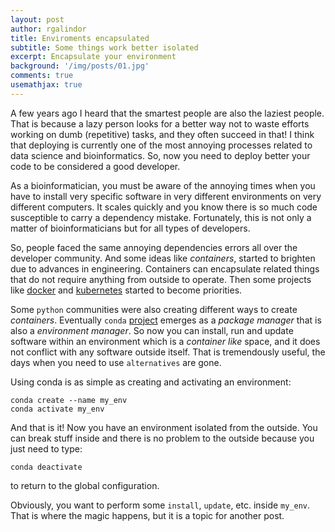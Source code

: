 ```yaml
---
layout: post
author: rgalindor
title: Enviroments encapsulated
subtitle: Some things work better isolated
excerpt: Encapsulate your environment
background: '/img/posts/01.jpg'
comments: true
usemathjax: true
---
```


A few years ago I heard that the smartest people are also the laziest people. That is because a lazy person looks for a better way not to waste efforts working on dumb (repetitive) tasks, and they often succeed in that! I think that deploying is currently one of the most annoying processes related to data science and bioinformatics. So, now you need to deploy better your code to be considered a good developer.  

As a bioinformatician, you must be aware of the annoying times when you have to install very specific software in very different environments on very different computers. It scales quickly and you know there is so much code susceptible to carry a dependency mistake. Fortunately, this is not only a matter of bioinformaticians but for all types of developers.

So, people faced the same annoying dependencies errors all over the developer community. And some ideas like _containers_, started to brighten due to advances in engineering. Containers can encapsulate related things that do not require anything from outside to operate. Then some projects like [docker](https://www.docker.com) and [kubernetes](https://kubernetes.io) started to become priorities. 

Some `python` communities were also creating different ways to create _containers_. Eventually `conda` [project](https://docs.conda.io/) emerges as a _package manager_ that is also a _environment manager_. So now you can install, run and update software within an environment which is a _container like_ space, and it does not conflict with any software outside itself. That is tremendously useful, the days when you need to use `alternatives` are gone. 

Using conda is as simple as creating and activating an environment:

```
conda create --name my_env
conda activate my_env
```

And that is it! Now you have an environment isolated from the outside. You can break stuff inside and there is no problem to the outside because you just need to type:

```
conda deactivate
```

to return to the global configuration.

Obviously, you want to perform some `install`, `update`, etc. inside `my_env`. That is where the magic happens, but it is a topic for another post.

